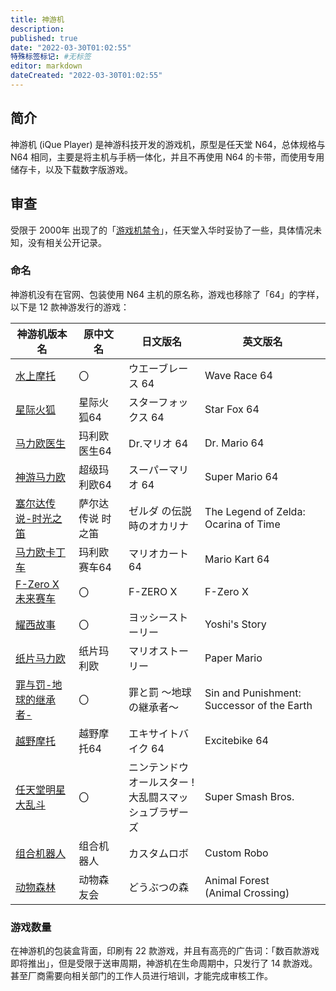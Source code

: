 ```yaml
---
title: 神游机
description:
published: true
date: "2022-03-30T01:02:55"
特殊标签标记: #无标签
editor: markdown
dateCreated: "2022-03-30T01:02:55"
---
```


## 简介

神游机 (iQue Player) 是神游科技开发的游戏机，原型是任天堂 N64，总体规格与 N64 相同，主要是将主机与手柄一体化，并且不再使用 N64 的卡带，而使用专用储存卡，以及下载数字版游戏。

## 审查

受限于 2000年 出现了的「[游戏机禁令](/rule/国务院/办公厅/关于开展电子游戏经营场所专项治理的意见.md)」，任天堂入华时妥协了一些，具体情况未知，没有相关公开记录。

### 命名

神游机没有在官网、包装使用 N64 主机的原名称，游戏也移除了「64」的字样，以下是 12 款神游发行的游戏：

| 神游机版本名              | 原中文名          | 日文版名                                                 | 英文版名                                   |
| ------------------------- | ----------------- | -------------------------------------------------------- | ------------------------------------------ |
| [水上摩托][0]             | 〇                | ウエーブレース 64                                        | Wave Race 64                               |
| [星际火狐][1]             | 星际火狐64        | スターフォックス 64                                      | Star Fox 64                                |
| [马力欧医生][2]           | 玛利欧医生64      | Dr.マリオ 64                                             | Dr. Mario 64                               |
| [神游马力欧][3]           | 超级玛利欧64      | スーパーマリオ 64                                        | Super Mario 64                             |
| [塞尔达传说-时光之笛][4]  | 萨尔达传说 时之笛 | ゼルダ の伝説 時のオカリナ                               | The Legend of Zelda: Ocarina of Time       |
| [马力欧卡丁车][5]         | 玛利欧赛车64      | マリオカート 64                                          | Mario Kart 64                              |
| [F-Zero X 未来赛车][6]    | 〇                | F-ZERO X                                                 | F-Zero X                                   |
| [耀西故事][7]             | 〇                | ヨッシーストーリー                                       | Yoshi's Story                              |
| [纸片马力欧][8]           | 纸片玛利欧        | マリオストーリー                                         | Paper Mario                                |
| [罪与罚-地球的继承者-][9] | 〇                | 罪と罰 〜地球の継承者〜                                  | Sin and Punishment: Successor of the Earth |
| [越野摩托][10]            | 越野摩托64        | エキサイトバイク 64                                      | Excitebike 64                              |
| [任天堂明星大乱斗][11]    | 〇                | ニンテンドウオールスター !<br>大乱闘スマッシュブラザーズ | Super Smash Bros.                          |
| [组合机器人][12]          | 组合机器人        | カスタムロボ                                             | Custom Robo                                |
| [动物森林][13]            | 动物森友会        | どうぶつの森                                             | Animal Forest<br>(Animal Crossing)         |

[0]: https://web.archive.org/web/20191111232124/https://www.ique.com/games/51011.htm
[1]: https://web.archive.org/web/20191111232134/https://www.ique.com/games/41011.htm
[2]: https://web.archive.org/web/20191111232117/https://www.ique.com/games/61011.htm
[3]: https://web.archive.org/web/20191111232124/https://www.ique.com/games/11011.htm
[4]: https://web.archive.org/web/20191111232117/https://www.ique.com/games/21011.htm
[5]: https://web.archive.org/web/20191111232132/https://www.ique.com/games/52011.htm
[6]: https://web.archive.org/web/20191111232116/https://www.ique.com/games/52021.htm
[7]: https://web.archive.org/web/20201023091146/https://www.ique.com/games/11021.htm
[8]: https://web.archive.org/web/20201111222621/https://www.ique.com/games/21021.htm
[9]: https://web.archive.org/web/20210427210207/https://www.ique.com/games/41021.htm
[10]: https://web.archive.org/web/20191111232122/https://www.ique.com/games/51021.htm
[11]: https://web.archive.org/web/20200721003147/https://www.ique.com/games/12021.htm
[12]: https://web.archive.org/web/20191111232138/https://www.ique.com/games/21051.htm
[13]: https://web.archive.org/web/20200607120432/https://www.ique.com/games/21041.htm

### 游戏数量

在神游机的包装盒背面，印刷有 22 款游戏，并且有高亮的广告词：「数百款游戏即将推出」，但是受限于送审周期，神游机在生命周期中，只发行了 14 款游戏。甚至厂商需要向相关部门的工作人员进行培训，才能完成审核工作。
